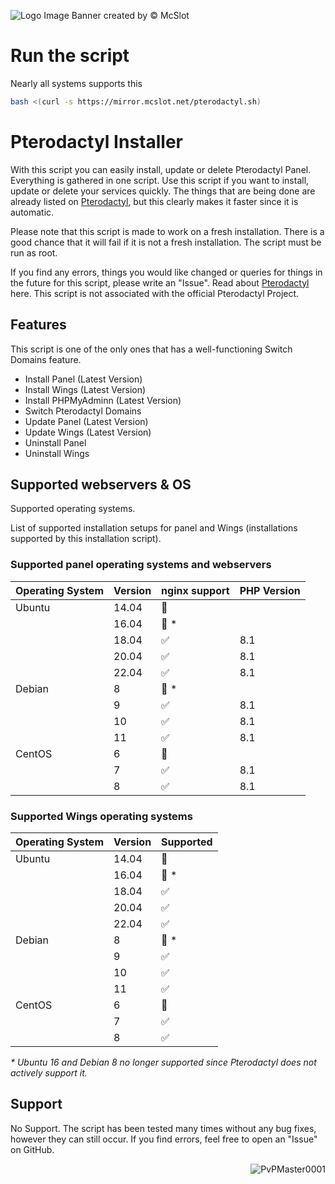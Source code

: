 ![Logo Image](https://mirror.mcslot.net/cdn/img.png?raw=true)
Banner created by © McSlot

# Run the script
Nearly all systems supports this
```bash
bash <(curl -s https://mirror.mcslot.net/pterodactyl.sh)
```


# Pterodactyl Installer

With this script you can easily install, update or delete Pterodactyl Panel. Everything is gathered in one script.
Use this script if you want to install, update or delete your services quickly. The things that are being done are already listed on [Pterodactyl](https://pterodactyl.io/), but this clearly makes it faster since it is automatic.

Please note that this script is made to work on a fresh installation. There is a good chance that it will fail if it is not a fresh installation.
The script must be run as root.

If you find any errors, things you would like changed or queries for things in the future for this script, please write an "Issue".
Read about [Pterodactyl](https://pterodactyl.io/) here. This script is not associated with the official Pterodactyl Project.

## Features
This script is one of the only ones that has a well-functioning Switch Domains feature.

- Install Panel (Latest Version)
- Install Wings (Latest Version)
- Install PHPMyAdminn (Latest Version)
- Switch Pterodactyl Domains
- Update Panel (Latest Version)
- Update Wings (Latest Version)
- Uninstall Panel
- Uninstall Wings

## Supported webservers & OS
Supported operating systems.

List of supported installation setups for panel and Wings (installations supported by this installation script).

### Supported panel operating systems and webservers

| Operating System | Version | nginx support      | PHP Version |
| ---------------- | ------- | ------------------ | ----------- |
| Ubuntu           | 14.04   | :red_circle:       |             |
|                  | 16.04   | :red_circle: \*    |             |
|                  | 18.04   | :white_check_mark: | 8.1         |
|                  | 20.04   | :white_check_mark: | 8.1         |
|                  | 22.04   | :white_check_mark: | 8.1         |
| Debian           | 8       | :red_circle: \*    |             |
|                  | 9       | :white_check_mark: | 8.1         |
|                  | 10      | :white_check_mark: | 8.1         |
|                  | 11      | :white_check_mark: | 8.1         |
| CentOS           | 6       | :red_circle:       |             |
|                  | 7       | :white_check_mark: | 8.1         |
|                  | 8       | :white_check_mark: | 8.1         |

### Supported Wings operating systems

| Operating System | Version | Supported          |
| ---------------- | ------- | ------------------ |
| Ubuntu           | 14.04   | :red_circle:       |
|                  | 16.04   | :red_circle: \*    |
|                  | 18.04   | :white_check_mark: |
|                  | 20.04   | :white_check_mark: |
|                  | 22.04   | :white_check_mark: |
| Debian           | 8       | :red_circle: \*    |
|                  | 9       | :white_check_mark: |
|                  | 10      | :white_check_mark: |
|                  | 11      | :white_check_mark: |
| CentOS           | 6       | :red_circle:       |
|                  | 7       | :white_check_mark: |
|                  | 8       | :white_check_mark: |

_\* Ubuntu 16 and Debian 8 no longer supported since Pterodactyl does not actively support it._


## Support
No Support.
The script has been tested many times without any bug fixes, however they can still occur.
If you find errors, feel free to open an "Issue" on GitHub.

<img align="right" src="https://komarev.com/ghpvc/?username=PvPMaster001" alt="PvPMaster0001" />
